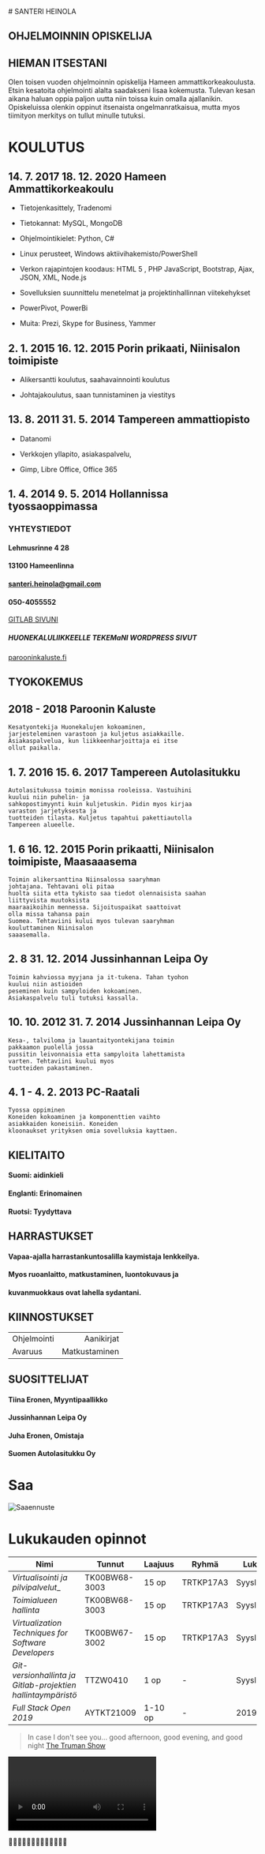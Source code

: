 ﻿﻿# SANTERI  HEINOLA
## OHJELMOINNIN OPISKELIJA

[saa]: saaennuste.png

[video]: truman.webm

## HIEMAN ITSESTANI

Olen toisen vuoden ohjelmoinnin opiskelija
Hameen ammattikorkeakoulusta. Etsin kesatoita
ohjelmointi alalta saadakseni lisaa
kokemusta. Tulevan kesan aikana haluan oppia
paljon uutta niin toissa kuin omalla ajallanikin.
Opiskeluissa olenkin oppinut itsenaista
ongelmanratkaisua, mutta myos tiimityon
merkitys on tullut minulle tutuksi.

# KOULUTUS

## 14. 7. 2017  18. 12. 2020 Hameen Ammattikorkeakoulu

+ Tietojenkasittely, Tradenomi

+ Tietokannat: MySQL, MongoDB

+ Ohjelmointikielet: Python, C#

+ Linux perusteet, Windows aktiivihakemisto/PowerShell

+ Verkon rajapintojen koodaus: HTML 5 , PHP
JavaScript, Bootstrap, Ajax, JSON, XML, Node.js

+ Sovelluksien suunnittelu menetelmat ja
projektinhallinnan viitekehykset

+ PowerPivot, PowerBi

+ Muita: Prezi, Skype for Business, Yammer

## 2. 1. 2015  16. 12. 2015 Porin prikaati, Niinisalon toimipiste

+ Alikersantti koulutus, saahavainnointi koulutus

+ Johtajakoulutus, saan tunnistaminen ja viestitys

## 13. 8. 2011  31. 5. 2014 Tampereen ammattiopisto

+ Datanomi

+ Verkkojen yllapito, asiakaspalvelu,

+ Gimp, Libre Office, Office 365

## 1. 4. 2014  9. 5. 2014 Hollannissa tyossaoppimassa

### YHTEYSTIEDOT
#### Lehmusrinne 4 28

#### 13100 Hameenlinna

#### santeri.heinola@gmail.com

#### 050-4055552

[GITLAB SIVUNI](https://gitlab.com/users/Suntio/)


##### HUONEKALULIIKKEELLE TEKEMaNI WORDPRESS SIVUT
[parooninkaluste.fi](http://www.parooninkaluste.fi/)



## TYOKOKEMUS

## 2018 - 2018 Paroonin Kaluste
```
Kesatyontekija Huonekalujen kokoaminen,
jarjesteleminen varastoon ja kuljetus asiakkaille.
Asiakaspalvelua, kun liikkeenharjoittaja ei itse
ollut paikalla.
```

## 1. 7. 2016  15. 6. 2017 Tampereen Autolasitukku
```
Autolasitukussa toimin monissa rooleissa. Vastuihini
kuului niin puhelin- ja
sahkopostimyynti kuin kuljetuskin. Pidin myos kirjaa
varaston jarjetyksesta ja
tuotteiden tilasta. Kuljetus tapahtui pakettiautolla
Tampereen alueelle.
```

## 1. 6  16. 12. 2015 Porin prikaatti, Niinisalon toimipiste, Maasaaasema
```
Toimin alikersanttina Niinsalossa saaryhman
johtajana. Tehtavani oli pitaa
huolta siita etta tykisto saa tiedot olennaisista saahan
liittyvista muutoksista
maaraaikoihin mennessa. Sijoituspaikat saattoivat
olla missa tahansa pain
Suomea. Tehtaviini kului myos tulevan saaryhman
kouluttaminen Niinisalon
saaasemalla.
```

## 2. 8  31. 12. 2014 Jussinhannan Leipa Oy
```
Toimin kahviossa myyjana ja it-tukena. Tahan tyohon
kuului niin astioiden
peseminen kuin sampyloiden kokoaminen.
Asiakaspalvelu tuli tutuksi kassalla.
```

## 10. 10. 2012  31. 7. 2014 Jussinhannan Leipa Oy
```
Kesa-, talviloma ja lauantaityontekijana toimin
pakkaamon puolella jossa
pussitin leivonnaisia etta sampyloita lahettamista
varten. Tehtaviini kuului myos
tuotteiden pakastaminen.
```

## 4. 1 - 4. 2. 2013 PC-Raatali
```
Tyossa oppiminen
Koneiden kokoaminen ja komponenttien vaihto
asiakkaiden koneisiin. Koneiden
kloonaukset yrityksen omia sovelluksia kayttaen.
```

## KIELITAITO

#### Suomi: aidinkieli

#### Englanti: Erinomainen

#### Ruotsi: Tyydyttava

## HARRASTUKSET
#### Vapaa-ajalla harrastankuntosalilla kaymistaja lenkkeilya.
#### Myos ruoanlaitto, matkustaminen, luontokuvaus ja
#### kuvanmuokkaus ovat lahella sydantani.

## KIINNOSTUKSET
|  |  |
| :------------------ | ------------------: |
|  Ohjelmointi   |  Aanikirjat   |
|  Avaruus   |  Matkustaminen   |

## SUOSITTELIJAT

#### Tiina Eronen, Myyntipaallikko
#### Jussinhannan Leipa Oy

#### Juha Eronen, Omistaja
#### Suomen Autolasitukku Oy


# Saa
![Saaennuste][saa]

# Lukukauden opinnot

| __Nimi__  |  __Tunnut__  |  __Laajuus__  |  __Ryhmä__  |  __Lukukausi__  |  __Asio-linkit__  
| ------------------ | ------------------ | ------------------ | ------------------ | ------------------ | ------------------ |
|   _Virtualisointi ja pilvipalvelut__   |   TK00BW68-3003   |   15 op   |   TRTKP17A3   |  Syyslukukausi   |  -
|   _Toimialueen hallinta_   |   TK00BW68-3003   |   15 op   |   TRTKP17A3   |  Syyslukukausi   |  -
|   _Virtualization Techniques for Software Developers_   |   TK00BW67-3002   |   15 op   |   TRTKP17A3   |  Syyslukukausi   |  -
|   _Git-versionhallinta ja Gitlab-projektien hallintaympäristö_   |   TTZW0410   |   1 op   |   -   |  Syyslukukausi   |  [asio](https://asio.jamk.fi/pls/asio/asio_ectskuv1.kurssin_ks?ktun=TTZW0410)
|   _Full Stack Open 2019_   |   AYTKT21009   |   1-10 op   |   -   |  2019   |  [fullstackopen](https://fullstackopen.com/)

> In case I don't see you... good afternoon, good evening, and good night
[The Truman Show](https://www.imdb.com/title/tt0120382/)

![Truman Show][video]

🏃🚿👨‍🍳🍕👨‍💻👨‍💻👨‍💻🛌💤
